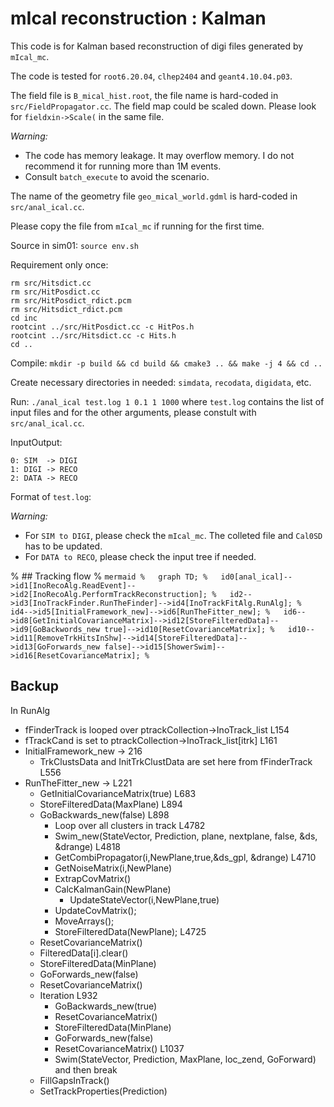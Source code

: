# mIcal reconstruction : Kalman

This code is for Kalman based reconstruction of digi files generated by `mIcal_mc`.

The code is tested for `root6.20.04`, `clhep2404` and `geant4.10.04.p03`.

The field file is `B_mical_hist.root`, the file name is hard-coded in `src/FieldPropagator.cc`. The field map could be scaled down. Please look for `fieldxin->Scale(` in the same file.


*Warning:*
- The code has memory leakage. It may overflow memory. I do not recommend it for running more than 1M events.
- Consult `batch_execute` to avoid the scenario.

The name of the geometry file `geo_mical_world.gdml` is hard-coded in `src/anal_ical.cc`.

Please copy the file from `mIcal_mc` if running for the first time.

Source in sim01: `source env.sh`

Requirement only once:
```
rm src/Hitsdict.cc
rm src/HitPosdict.cc
rm src/HitPosdict_rdict.pcm
rm src/Hitsdict_rdict.pcm
cd inc
rootcint ../src/HitPosdict.cc -c HitPos.h
rootcint ../src/Hitsdict.cc -c Hits.h
cd ..
```

Compile: `mkdir -p build && cd build && cmake3 .. && make -j 4 && cd ..`

Create necessary directories in needed: `simdata`, `recodata`, `digidata`, etc.

Run: `./anal_ical test.log 1 0.1 1 1000` where `test.log` contains the list of input files and for the other arguments, please constult with `src/anal_ical.cc`.

InputOutput:
```
0: SIM  -> DIGI
1: DIGI -> RECO
2: DATA -> RECO
```

Format of `test.log`: <filename><no of events><start event no>

*Warning:*
- For `SIM to DIGI`, please check the `mIcal_mc`. The colleted file and `Cal0SD` has to be updated. 
- For `DATA to RECO`, please check the input tree if needed. 
  

%   ## Tracking flow
% ```mermaid
%   graph TD;
%   id0[anal_ical]-->id1[InoRecoAlg.ReadEvent]-->id2[InoRecoAlg.PerformTrackReconstruction];
%   id2-->id3[InoTrackFinder.RunTheFinder]-->id4[InoTrackFitAlg.RunAlg];
%   id4-->id5[InitialFramework_new]-->id6[RunTheFitter_new];
%   id6-->id8[GetInitialCovarianceMatrix]-->id12[StoreFilteredData]-->id9[GoBackwords_new true]-->id10[ResetCovarianceMatrix];
%   id10-->id11[RemoveTrkHitsInShw]-->id14[StoreFilteredData]-->id13[GoForwards_new false]-->id15[ShowerSwim]-->id16[ResetCovarianceMatrix];
% ```

  
## Backup
  In RunAlg
  - fFinderTrack is looped over ptrackCollection->InoTrack_list L154
  - fTrackCand is set to ptrackCollection->InoTrack_list[itrk]  L161
  - InitialFramework_new -> 216
    - TrkClustsData and InitTrkClustData are set here from fFinderTrack L556
  - RunTheFitter_new -> L221
    - GetInitialCovarianceMatrix(true) L683
    - StoreFilteredData(MaxPlane)      L894
    - GoBackwards_new(false)           L898
      - Loop over all clusters in track L4782
      - Swim_new(StateVector, Prediction, plane, nextplane, false, &ds, &drange) L4818
      - GetCombiPropagator(i,NewPlane,true,&ds_gpl, &drange)                     L4710
      - GetNoiseMatrix(i,NewPlane)
      - ExtrapCovMatrix()
      - CalcKalmanGain(NewPlane)
	    - UpdateStateVector(i,NewPlane,true)
      - UpdateCovMatrix();
      - MoveArrays();
      - StoreFilteredData(NewPlane);          L4725  
    - ResetCovarianceMatrix()
    - FilteredData[i].clear()
    - StoreFilteredData(MinPlane)
    - GoForwards_new(false)
    - ResetCovarianceMatrix()
    - Iteration L932
      - GoBackwards_new(true)
      - ResetCovarianceMatrix()
      - StoreFilteredData(MinPlane)
      - GoForwards_new(false)
      - ResetCovarianceMatrix() L1037
      - Swim(StateVector, Prediction, MaxPlane, loc_zend, GoForward) and then break
    - FillGapsInTrack()
    - SetTrackProperties(Prediction)
